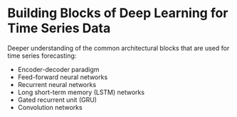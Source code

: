 # Building Blocks of Deep Learning for Time Series Data

Deeper understanding of the common architectural blocks that are used for time series forecasting:
  - Encoder-decoder paradigm
  - Feed-forward neural networks
  - Recurrent neural networks
  - Long short-term memory (LSTM) networks
  - Gated recurrent unit (GRU)
  - Convolution networks
